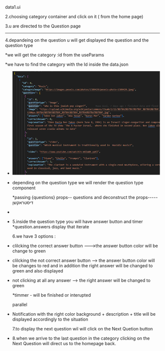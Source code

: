 data1.ui

2.choosing category container and click on it ( from the home page)

3.u are directed to the Question page

---

4.depandeing on the question u will get displayed the question and the question type

\*we will get the category :id from the useParams

\*we have to find the category with the Id inside the data.json

- ![1726736679653](image/pesudo/1726736679653.png)

* depending on the question type we will render the question type component

  \*passing {questions} props-- questions and deconstruct the props-----דיסטראקשן

*
* 5.inside the question type you will have answer button and timer
  \*question.answers display that iterate

  6.we have 3 options :

* clilcking the correct answer button --->the answer button color will be change to green
* clilcking the not correct answer button --> the answer button color will be changes to red and in addition the right answer will be changed to green and also displayed
* not clicking at all any answer --> the right answer will be changed to green

  \*timmer - will be finished or interupted

  parallel

* Notification with the right color background + description + title will be displayed accordingly to the situation

  7.to display the next question wil will click on the Next Quetion button

* 8.when we arrive to the last question in the category clicking on the Next Question will direct us to the homepage back.
